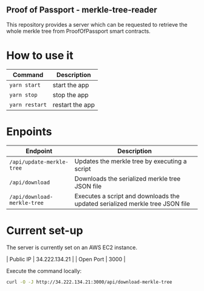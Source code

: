 ## Proof of Passport - merkle-tree-reader

This repository provides a server which can be requested to retrieve the whole merkle tree from ProofOfPassport smart contracts.

# How to use it

| Command      | Description   |
|--------------|---------------|
| `yarn start` | start the app |
| `yarn stop`  | stop the app  |
| `yarn restart` | restart the app |

# Enpoints

| Endpoint                    | Description                                           |
|-----------------------------|-------------------------------------------------------|
| `/api/update-merkle-tree`   | Updates the merkle tree by executing a script         |
| `/api/download`             | Downloads the serialized merkle tree JSON file        |
| `/api/download-merkle-tree` | Executes a script and downloads the updated serialized merkle tree JSON file  |

# Current set-up

The server is currently set on an AWS EC2 instance.

| Public IP | 34.222.134.21 |
| Open Port | 3000 |

Execute the command locally:
```bash
curl -O -J http://34.222.134.21:3000/api/download-merkle-tree
```

